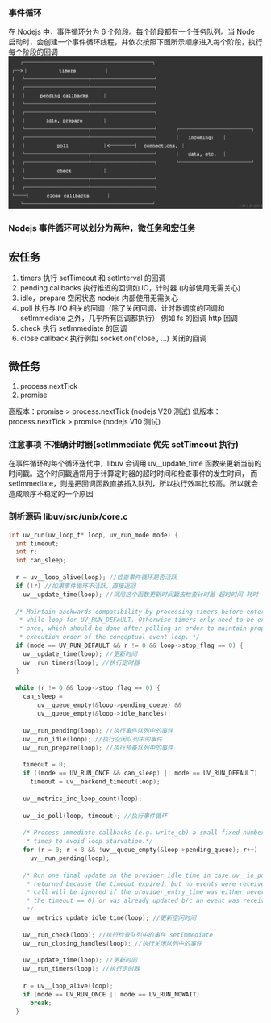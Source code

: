 ### 事件循环

在 Nodejs 中，事件循环分为 6 个阶段。每个阶段都有一个任务队列。当 Node 启动时，会创建一个事件循环线程，并依次按照下图所示顺序进入每个阶段，执行每个阶段的回调
![alt text](事件循环.png)

### Nodejs 事件循环可以划分为两种，微任务和宏任务

## 宏任务

1. timers 执行 setTimeout 和 setInterval 的回调
2. pending callbacks 执行推迟的回调如 IO，计时器 (内部使用无需关心)
3. idle，prepare 空闲状态 nodejs 内部使用无需关心
4. poll 执行与 I/O 相关的回调（除了关闭回调、计时器调度的回调和 setImmediate 之外，几乎所有回调都执行） 例如 fs 的回调 http 回调
5. check 执行 setImmediate 的回调
6. close callback 执行例如 socket.on('close', ...) 关闭的回调

## 微任务

1. process.nextTick
2. promise

高版本：promise > process.nextTick (nodejs V20 测试)
低版本：process.nextTick > promise (nodejs V10 测试)

### 注意事项 不准确计时器(setImmediate 优先 setTimeout 执行)

在事件循环的每个循环迭代中，libuv 会调用 uv\_\_update_time 函数来更新当前的时间戳。这个时间戳通常用于计算定时器的超时时间和检查事件的发生时间，
而 setImmediate，则是把回调函数直接插入队列，所以执行效率比较高。所以就会造成顺序不稳定的一个原因

### 剖析源码 libuv/src/unix/core.c

```c
int uv_run(uv_loop_t* loop, uv_run_mode mode) {
  int timeout;
  int r;
  int can_sleep;

  r = uv__loop_alive(loop); //检查事件循环是否活跃
  if (!r) //如果事件循环不活跃，直接返回
    uv__update_time(loop); //调用这个函数更新时间戳去检查计时器 超时时间 耗时

  /* Maintain backwards compatibility by processing timers before entering the
   * while loop for UV_RUN_DEFAULT. Otherwise timers only need to be executed
   * once, which should be done after polling in order to maintain proper
   * execution order of the conceptual event loop. */
  if (mode == UV_RUN_DEFAULT && r != 0 && loop->stop_flag == 0) {
    uv__update_time(loop); //更新时间
    uv__run_timers(loop); //执行定时器
  }

  while (r != 0 && loop->stop_flag == 0) {
    can_sleep =
        uv__queue_empty(&loop->pending_queue) &&
        uv__queue_empty(&loop->idle_handles);

    uv__run_pending(loop); //执行事件队列中的事件
    uv__run_idle(loop); //执行空闲队列中的事件
    uv__run_prepare(loop); //执行预备队列中的事件

    timeout = 0;
    if ((mode == UV_RUN_ONCE && can_sleep) || mode == UV_RUN_DEFAULT)
      timeout = uv__backend_timeout(loop);

    uv__metrics_inc_loop_count(loop);

    uv__io_poll(loop, timeout); //执行事件循环

    /* Process immediate callbacks (e.g. write_cb) a small fixed number of
     * times to avoid loop starvation.*/
    for (r = 0; r < 8 && !uv__queue_empty(&loop->pending_queue); r++)
      uv__run_pending(loop);

    /* Run one final update on the provider_idle_time in case uv__io_poll
     * returned because the timeout expired, but no events were received. This
     * call will be ignored if the provider_entry_time was either never set (if
     * the timeout == 0) or was already updated b/c an event was received.
     */
    uv__metrics_update_idle_time(loop); //更新空闲时间

    uv__run_check(loop); //执行检查队列中的事件 setImmediate
    uv__run_closing_handles(loop); //执行关闭队列中的事件

    uv__update_time(loop); //更新时间
    uv__run_timers(loop); //执行定时器

    r = uv__loop_alive(loop);
    if (mode == UV_RUN_ONCE || mode == UV_RUN_NOWAIT)
      break;
  }


```
